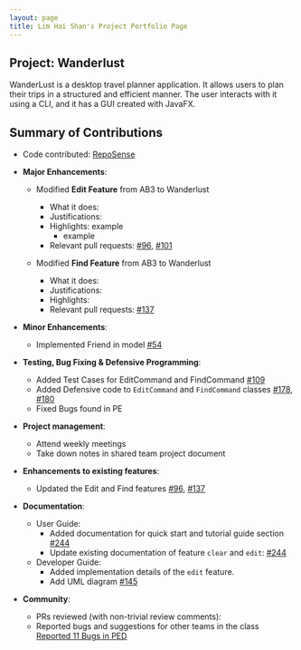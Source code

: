 ```yaml
---
layout: page
title: Lim Hai Shan's Project Portfolio Page
---
```


## Project: Wanderlust

WanderLust is a desktop travel planner application. It allows users to plan their trips in a structured and efficient manner.
The user interacts with it using a CLI, and it has a GUI created with JavaFX.

## Summary of Contributions

- Code contributed: [RepoSense](https://nus-cs2103-ay2021s1.github.io/tp-dashboard/#breakdown=true&search=underthehai)

* **Major Enhancements**: 
    - Modified **Edit Feature** from AB3 to Wanderlust
        - What it does: 
        - Justifications: 
        - Highlights: example
            - example
        - Relevant pull requests: [\#96](), [\#101]()
        
    - Modified **Find Feature** from AB3 to Wanderlust
        - What it does:
        - Justifications:
        - Highlights: 
        - Relevant pull requests: [\#137]()
        
* **Minor Enhancements**:
    - Implemented Friend in model [\#54]()

* **Testing, Bug Fixing & Defensive Programming**:
    - Added Test Cases for EditCommand and FindCommand [\#109]()
    - Added Defensive code to `EditCommand` and `FindCommand` classes [\#178](), [\#180]()
    - Fixed Bugs found in PE

* **Project management**:
  * Attend weekly meetings
  * Take down notes in shared team project document

* **Enhancements to existing features**:
  * Updated the Edit and Find features [\#96](), [\#137]()
  
* **Documentation**:
  * User Guide:
    * Added documentation for quick start and tutorial guide section [\#244]()
    * Update existing documentation of feature `clear` and `edit`: [\#244]()
  * Developer Guide:
    * Added implementation details of the `edit` feature.
    * Add UML diagram [\#145]()

* **Community**:
  * PRs reviewed (with non-trivial review comments): 
  * Reported bugs and suggestions for other teams in the class [Reported 11 Bugs in PED](https://github.com/underthehai/ped/issues)
